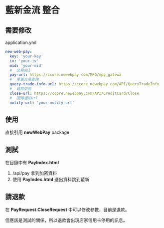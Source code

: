 # 藍新金流 整合

## 需要修改

application.yml
```yml
new-web-pay:
  key: 'your-key'
  iv: 'your-iv'
  mid: 'your-mid'
  #  交易api
  pay-url: https://ccore.newebpay.com/MPG/mpg_gatewa
  #  單筆交易查詢
  query-trade-info-url: https://ccore.newebpay.com/API/QueryTradeInfo
  #  退款交易
  close-url: https://ccore.newebpay.com/API/CreditCard/Close
  #  回傳通知url
  notify-url: 'your-notify-url'
```

## 使用
直接引用 **newWebPay** package

## 測試
在目錄中有 **PayIndex.html**
1. /api/pay 拿到加密資料
2. 使用 **PayIndex.html** 送出資料跳到藍新

## 請退款
在 **PayRequest.CloseRequest** 中可以修改參數，目前是退款。

但應該是測試的關係，所以退款會出現店家信用卡停用的訊息。
